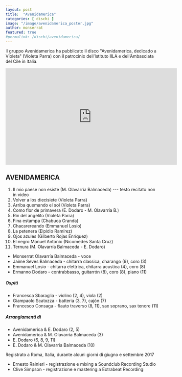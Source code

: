 ```yaml
---
layout: post
title:  "Avenidamerica"
categories: [ dischi ]
image: "/image/avenidamerica_poster.jpg"
author: monserrat
featured: true
#permalink: /dischi/avenidamerica/
---
```


Il gruppo Avenidamerica  ha pubblicato il disco "Avenidamerica, dedicado a Violeta" (Violeta Parra) con il patrocinio dell’Istituto IILA e dell’Ambasciata del Cile in Italia.

 <div class="embed-responsive embed-responsive-16by9">
<iframe width="560" height="315" src="https://www.youtube.com/embed/8VmK1VrDFg0" frameborder="0" allow="accelerometer; autoplay; encrypted-media; gyroscope; picture-in-picture" allowfullscreen></iframe>
</div>

## AVENIDAMERICA 

1. Il mio paese non esiste (M. Olavarría Balmaceda) --- testo recitato non in video
2. Volver a los diecisiete (Violeta Parra)
3. Arriba quemando el sol (Violeta Parra)
4. Como flor de primavera (E. Dodaro - M. Olavarría B.)
5. Rin del angelito (Violeta Parra)
6. Fina estampa (Chabuca Granda)
7. Chacarereando (Emmanuel Losio)
8. La petenera (Elpidio Ramírez)
9. Ojos azules (Gilberto Rojas Enríquez)
10. El negro Manuel Antonio (Nicomedes Santa Cruz)
11. Ternura (M. Olavarría Balmaceda - E. Dodaro)


- Monserrat Olavarría Balmaceda - voce
- Jaime Seves Balmaceda - chitarra classica, charango (9), coro (3)
- Emmanuel Losio - chitarra elettrica, chitarra acustica (4), coro (8)
- Ermanno Dodaro - contrabbasso, guitarrón (8), coro (8), piano (11)
 
##### Ospiti
- Francesca Sbaraglia - violino (2, 4), viola (2)
- Giampaolo Scatozza - batteria (3, 7), cajón (7)
- Francesco Consaga - flauto traverso (8, 11), sax soprano, sax tenore (11)
 
##### Arrangiamenti di 
- Avenidamerica & E. Dodaro (2, 5)
- Avenidamerica & M. Olavarría Balmaceda (3) 
- E. Dodaro (6, 8, 9, 11)
- E. Dodaro & M. Olavarría Balmaceda (10)

Registrato a Roma, Italia, durante alcuni giorni di giugno e settembre 2017

- Ernesto Rainieri - registrazione e mixing a Soundclub Recording Studio
- Clive Simpson - registrazione e mastering a Extrabeat Recording

